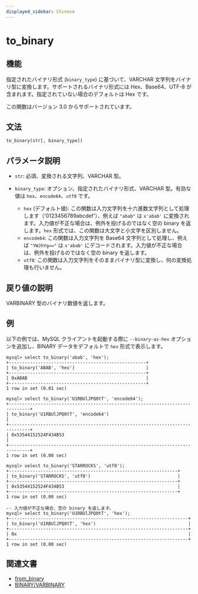```yaml
---
displayed_sidebar: Chinese
---
```


# to_binary

## 機能

指定されたバイナリ形式 (`binary_type`) に基づいて、VARCHAR 文字列をバイナリ型に変換します。サポートされるバイナリ形式には Hex、Base64、UTF-8 が含まれます。指定されていない場合のデフォルトは Hex です。

この関数はバージョン 3.0 からサポートされています。

## 文法

```Haskell
to_binary(str[, binary_type])
```

## パラメータ説明

- `str`: 必須、変換される文字列、VARCHAR 型。
- `binary_type`: オプション、指定されたバイナリ形式、VARCHAR 型。有効な値は `hex`、`encode64`、`utf8` です。

  - `hex` (デフォルト値): この関数は入力文字列を十六進数文字列として処理します（'0123456789abcdef'）、例えば `"abab"` は `x'abab'` に変換されます。入力値が不正な場合は、例外を投げるのではなく空の binary を返します。`hex` 形式では、この関数は大文字と小文字を区別しません。
  - `encode64`: この関数は入力文字列を Base64 文字列として処理し、例えば `"YWJhYg=="` は `x'abab'` にデコードされます。入力値が不正な場合は、例外を投げるのではなく空の binary を返します。
  - `utf8`: この関数は入力文字列をそのままバイナリ型に変換し、何の変換処理も行いません。

## 戻り値の説明

VARBINARY 型のバイナリ数値を返します。

## 例

以下の例では、MySQL クライアントを起動する際に `--binary-as-hex` オプションを追加し、BINARY データをデフォルトで `hex` 形式で表示します。

```Plain
mysql> select to_binary('abab', 'hex');
+----------------------------------------------------+
| to_binary('ABAB', 'hex')                           |
+----------------------------------------------------+
| 0xABAB                                             |
+----------------------------------------------------+
1 row in set (0.01 sec)

mysql> select to_binary('U1RBUlJPQ0tT', 'encode64');
+------------------------------------------------------------------------------+
| to_binary('U1RBUlJPQ0tT', 'encode64')                                        |
+------------------------------------------------------------------------------+
| 0x53544152524F434B53                                                         |
+------------------------------------------------------------------------------+
1 row in set (0.00 sec)

mysql> select to_binary('STARROCKS', 'utf8');
+----------------------------------------------------------------+
| to_binary('STARROCKS', 'utf8')                                 |
+----------------------------------------------------------------+
| 0x53544152524F434B53                                           |
+----------------------------------------------------------------+
1 row in set (0.00 sec)

-- 入力値が不正な場合、空の binary を返します。
mysql> select to_binary('U1RBUlJPQ0tT', 'hex');
+--------------------------------------------------------------------+
| to_binary('U1RBUlJPQ0tT', 'hex')                                   |
+--------------------------------------------------------------------+
| 0x                                                                 |
+--------------------------------------------------------------------+
1 row in set (0.00 sec)

```

## 関連文書

- [from_binary](from_binary.md)
- [BINARY/VARBINARY](../../sql-statements/data-types/BINARY.md)
